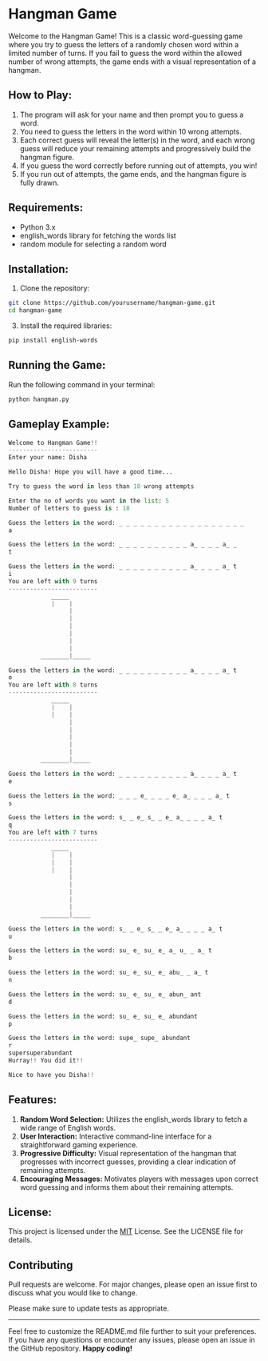 # Hangman Game

Welcome to the Hangman Game! This is a classic word-guessing game where you try to guess the letters of a randomly chosen word within a limited number of turns. If you fail to guess the word within the allowed number of wrong attempts, the game ends with a visual representation of a hangman.


## How to Play:
  1. The program will ask for your name and then prompt you to guess a word.
  2. You need to guess the letters in the word within 10 wrong attempts.
  3. Each correct guess will reveal the letter(s) in the word, and each wrong guess will reduce your remaining attempts and progressively build the hangman figure.
  4. If you guess the word correctly before running out of attempts, you win!
  5. If you run out of attempts, the game ends, and the hangman figure is fully drawn.


## Requirements:
  - Python 3.x
  - english_words library for fetching the words list
  - random module for selecting a random word


## Installation:
  1. Clone the repository:
  ```bash
git clone https://github.com/yourusername/hangman-game.git
  cd hangman-game
```
  3. Install the required libraries:
  ```bash
pip install english-words
```


## Running the Game: 
Run the following command in your terminal:
```python
python hangman.py
```

## Gameplay Example:
```python
Welcome to Hangman Game!!
-------------------------
Enter your name: Disha

Hello Disha! Hope you will have a good time...

Try to guess the word in less than 10 wrong attempts

Enter the no of words you want in the list: 5
Number of letters to guess is : 18

Guess the letters in the word: _ _ _ _ _ _ _ _ _ _ _ _ _ _ _ _ _ _ 
a

Guess the letters in the word: _ _ _ _ _ _ _ _ _ _ a_ _ _ _ a_ _
t

Guess the letters in the word: _ _ _ _ _ _ _ _ _ _ a_ _ _ _ a_ t
i
You are left with 9 turns
-------------------------
            _____
            |    |
                 |
                 |
                 |
                 |
                 |
                 |
         ________|_____

Guess the letters in the word: _ _ _ _ _ _ _ _ _ _ a_ _ _ _ a_ t
o
You are left with 8 turns
-------------------------
            _____
            |    |
            |    |
                 |
                 |
                 |
                 |
                 |
         ________|_____

Guess the letters in the word: _ _ _ _ _ _ _ _ _ _ a_ _ _ _ a_ t
e

Guess the letters in the word: _ _ _ e_ _ _ _ e_ a_ _ _ _ a_ t
s

Guess the letters in the word: s_ _ e_ s_ _ e_ a_ _ _ _ a_ t
q
You are left with 7 turns
-------------------------
            _____
            |    |
            |    |
            |    |
                 |
                 |
                 |
                 |
                 |
         ________|_____

Guess the letters in the word: s_ _ e_ s_ _ e_ a_ _ _ _ a_ t
u

Guess the letters in the word: su_ e_ su_ e_ a_ u_ _ a_ t
b

Guess the letters in the word: su_ e_ su_ e_ abu_ _ a_ t
n

Guess the letters in the word: su_ e_ su_ e_ abun_ ant
d

Guess the letters in the word: su_ e_ su_ e_ abundant
p

Guess the letters in the word: supe_ supe_ abundant
r
supersuperabundant
Hurray!! You did it!!

Nice to have you Disha!!
```


## Features:
  1. **Random Word Selection:** Utilizes the english_words library to fetch a wide range of English words.
  2. **User Interaction:** Interactive command-line interface for a straightforward gaming experience.
  3. __Progressive Difficulty:__ Visual representation of the hangman that progresses with incorrect guesses, providing a clear indication of remaining attempts.
  4. __Encouraging Messages:__ Motivates players with messages upon correct word guessing and informs them about their remaining attempts.


## License:

This project is licensed under the [MIT](https://choosealicense.com/licenses/mit/) License. See the LICENSE file for details.


## Contributing

Pull requests are welcome. For major changes, please open an issue first
to discuss what you would like to change.

Please make sure to update tests as appropriate.

-----------------------------------------------------------------------------------------------------------------------------------------------

Feel free to customize the README.md file further to suit your preferences. If you have any questions or encounter any issues, please open an issue in the GitHub repository. **Happy coding!**
